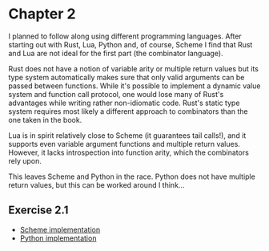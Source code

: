 Chapter 2
=========

I planned to follow along using different programming languages.
After starting out with Rust, Lua, Python and, of course, Scheme I find that
Rust and Lua are not ideal for the first part (the combinator language).

Rust does not have a notion of variable arity or multiple return values but its
type system automatically makes sure that only valid arguments can be passed
between functions. While it's possible to implement a dynamic value system and
function call protocol, one would lose many of Rust's advantages while writing
rather non-idiomatic code. Rust's static type system requires most likely a
different approach to combinators than the one taken in the book.

Lua is in spirit relatively close to Scheme (it guarantees tail calls!), and it
supports even variable argument functions and multiple return values. However,
it lacks introspection into function arity, which the combinators rely upon.

This leaves Scheme and Python in the race. Python does not have multiple return
values, but this can be worked around I think...  

Exercise 2.1
------------

- [Scheme implementation](https://github.com/mbillingr/sdf/commit/55305f7499b21264e12fd37c97bad0d8fffb5324)
- [Python implementation](https://github.com/mbillingr/sdf/commit/1aa44e739f436208d78350ed55ce76d2297fe21f)
